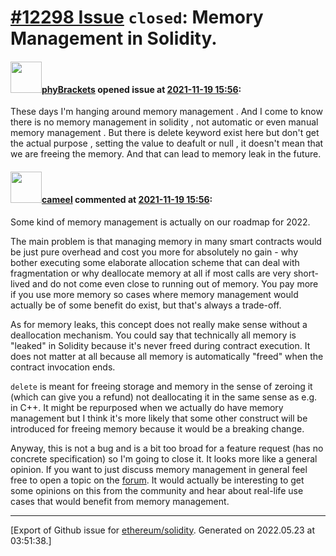 # [\#12298 Issue](https://github.com/ethereum/solidity/issues/12298) `closed`: Memory Management in Solidity.

#### <img src="https://avatars.githubusercontent.com/u/75530356?u=771309c55d880dbed8cc8e36bd960cc6823488f5&v=4" width="50">[phyBrackets](https://github.com/phyBrackets) opened issue at [2021-11-19 15:56](https://github.com/ethereum/solidity/issues/12298):

These days I'm hanging around memory management . And I come to know there is no memory management in solidity , not automatic or even manual memory management . But there is delete keyword  exist here but don't get the actual purpose , setting the value to deafult or null , it doesn't mean that we are freeing the memory.  And that can lead to memory leak in the future.

#### <img src="https://avatars.githubusercontent.com/u/137030?v=4" width="50">[cameel](https://github.com/cameel) commented at [2021-11-19 15:56](https://github.com/ethereum/solidity/issues/12298#issuecomment-974213201):

Some kind of memory management is actually on our roadmap for 2022.

The main problem is that managing memory in many smart contracts would be just pure overhead and cost you more for absolutely no gain - why bother executing some elaborate allocation scheme that can deal with fragmentation or why deallocate memory at all if most calls are very short-lived and do not come even close to running out of memory. You pay more if you use more memory so cases where memory management would actually be of some benefit do exist, but that's always a trade-off.

As for memory leaks, this concept does not really make sense without a deallocation mechanism. You could say that technically all memory is "leaked" in Solidity because it's never freed during contract execution. It does not matter at all because all memory is automatically "freed" when the contract invocation ends.

`delete` is meant for freeing storage and memory in the sense of zeroing it (which can give you a refund) not deallocating it in the same sense as e.g. in C++. It might be repurposed when we actually do have memory management but I think it's more likely that some other construct will be introduced for freeing memory because it would be a breaking change.

Anyway, this is not a bug and is a bit too broad for a feature request (has no concrete specification) so I'm going to close it. It looks more like a general opinion. If you want to just discuss memory management in general feel free to open a topic on the [forum](https://forum.soliditylang.org). It would actually be interesting to get some opinions on this from the community and hear about real-life use cases that would benefit from memory management.


-------------------------------------------------------------------------------



[Export of Github issue for [ethereum/solidity](https://github.com/ethereum/solidity). Generated on 2022.05.23 at 03:51:38.]
